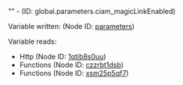 "" - (ID: global.parameters.ciam_magicLinkEnabled)

Variable written:
 (Node ID: [parameters](../nodes/parameters.md))

Variable reads:
* Http (Node ID: [1qtib8s0uu](../nodes/1qtib8s0uu.md))
* Functions (Node ID: [czzrbt1dsb](../nodes/czzrbt1dsb.md))
* Functions (Node ID: [xsm25p5qf7](../nodes/xsm25p5qf7.md))
